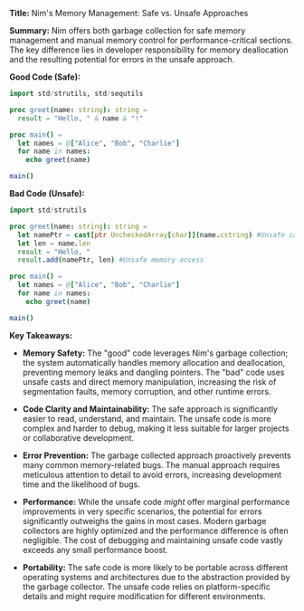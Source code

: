 **Title:** Nim's Memory Management: Safe vs. Unsafe Approaches

**Summary:**  Nim offers both garbage collection for safe memory management and manual memory control for performance-critical sections.  The key difference lies in developer responsibility for memory deallocation and the resulting potential for errors in the unsafe approach.

**Good Code (Safe):**

```nim
import std/strutils, std/sequtils

proc greet(name: string): string =
  result = "Hello, " & name & "!"

proc main() =
  let names = @["Alice", "Bob", "Charlie"]
  for name in names:
    echo greet(name)

main()
```

**Bad Code (Unsafe):**

```nim
import std/strutils

proc greet(name: string): string =
  let namePtr = cast[ptr UncheckedArray[char]](name.cstring) #Unsafe cast
  let len = name.len
  result = "Hello, "
  result.add(namePtr, len) #Unsafe memory access

proc main() =
  let names = @["Alice", "Bob", "Charlie"]
  for name in names:
    echo greet(name)

main()

```


**Key Takeaways:**

* **Memory Safety:** The "good" code leverages Nim's garbage collection;  the system automatically handles memory allocation and deallocation, preventing memory leaks and dangling pointers.  The "bad" code uses unsafe casts and direct memory manipulation, increasing the risk of segmentation faults, memory corruption, and other runtime errors.

* **Code Clarity and Maintainability:** The safe approach is significantly easier to read, understand, and maintain. The unsafe code is more complex and harder to debug, making it less suitable for larger projects or collaborative development.

* **Error Prevention:** The garbage collected approach proactively prevents many common memory-related bugs. The manual approach requires meticulous attention to detail to avoid errors, increasing development time and the likelihood of bugs.

* **Performance:** While the unsafe code *might* offer marginal performance improvements in very specific scenarios, the potential for errors significantly outweighs the gains in most cases.  Modern garbage collectors are highly optimized and the performance difference is often negligible.  The cost of debugging and maintaining unsafe code vastly exceeds any small performance boost.

* **Portability:**  The safe code is more likely to be portable across different operating systems and architectures due to the abstraction provided by the garbage collector. The unsafe code relies on platform-specific details and might require modification for different environments.
